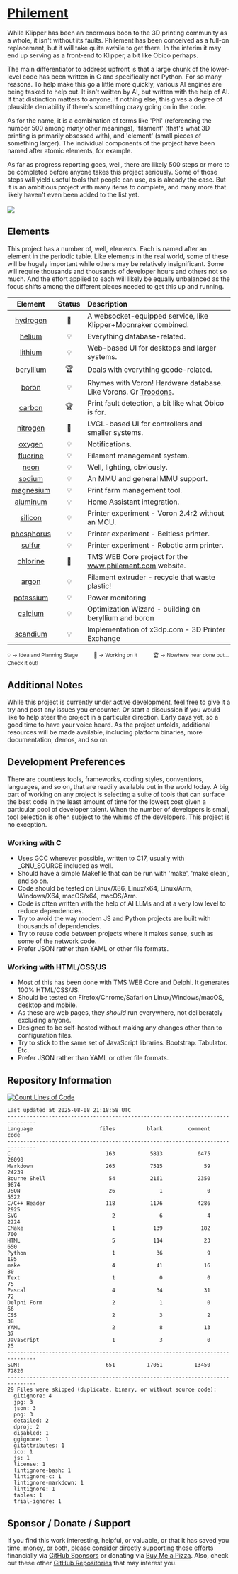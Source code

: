 # [Philement](https://www.philement.com)
While Klipper has been an enormous boon to the 3D printing community as a whole, it isn't without its faults. Philement has been conceived as a full-on replacement, but it will take quite awhile to get there. In the interim it may end up serving as a front-end to Klipper, a bit like Obico perhaps. 

The main differentiator to address upfront is that a large chunk of the lower-level code has been written in C and specifically not Python. For so many reasons. To help make this go a little more quickly, various AI engines are being tasked to help out. It isn't written by AI, but written with the help of AI. If that distinction matters to anyone. If nothing else, this gives a degree of plausible deniability if there's something crazy going on in the code.

As for the name, it is a combination of terms like 'Phi' (referencing the number 500 among *many* other meanings), 'filament' (that's what 3D printing is primarily obsessed with), and 'element' (small pieces of something larger). The individual components of the project have been named after atomic elements, for example.

As far as progress reporting goes, well, there are likely 500 steps or more to be completed before anyone takes this project seriously. Some of those steps will yield useful tools that people can use, as is already the case. But it is an ambitious project with many items to complete, and many more that likely haven't even been added to the list yet.
<br/><br/><img src="https://progressbar-guibranco.vercel.app/16/?scale=500&title=%20Completed%20&width=415&suffix=%20%2F%20500%20Steps">

## Elements
This project has a number of, well, elements. Each is named after an element in the periodic table. Like elements in the real world, some of these will be hugely important while others may be relatively insignificant. Some will require thousands and thousands of developer hours and others not so much. And the effort applied to each will likely be equally unbalanced as the focus shifts among the different pieces needed to get this up and running.

| Element | Status | Description |
|:-------:|:------:|:------------|
| [hydrogen](https://github.com/500Foods/Philement/tree/main/elements/001-hydrogen/README.md) | 🔨 | A websocket-equipped service, like Klipper+Moonraker combined. <tr></tr> |
| [helium](https://github.com/500Foods/Philement/tree/main/elements/002-helium/README.md) | 💡 | Everything database-related. <tr></tr> |
| [lithium](https://github.com/500Foods/Philement/tree/main/elements/003-lithium/README.md) | 💡 | Web-based UI for desktops and larger systems.  <tr></tr> |
| [beryllium](https://github.com/500Foods/Philement/tree/main/elements/004-beryllium/README.md) | 🏆 | Deals with everything gcode-related. <tr></tr> |
| [boron](https://github.com/500Foods/Philement/tree/main/elements/005-boron/README.md) | 💡 | Rhymes with Voron! Hardware database. Like Vorons. Or [Troodons](https://github.com/500Foods/WelcomeToTroodon). <tr></tr> |
| [carbon](https://github.com/500Foods/Philement/tree/main/elements/006-carbon/README.md) | 🏆 | Print fault detection, a bit like what Obico is for. <tr></tr> |
| [nitrogen](https://github.com/500Foods/Philement/tree/main/elements/007-nitrogen/README.md) | 🔨 | LVGL-based UI for controllers and smaller systems. <tr></tr> |
| [oxygen](https://github.com/500Foods/Philement/tree/main/elements/008-oxygen/README.md) | 💡 | Notifications. <tr></tr> |
| [fluorine](https://github.com/500Foods/Philement/tree/main/elements/009-fluorine/README.md) | 💡 | Filament management system. <tr></tr> |
| [neon](https://github.com/500Foods/Philement/tree/main/elements/010-neon/README.md) | 💡 | Well, lighting, obviously. <tr></tr> |
| [sodium](https://github.com/500Foods/Philement/tree/main/elements/011-sodium/README.md) | 💡 | An MMU and general MMU support. <tr></tr> |
| [magnesium](https://github.com/500Foods/Philement/tree/main/elements/012-magnesium/README.md) | 💡 | Print farm management tool. <tr></tr> || 
| [aluminum](https://github.com/500Foods/Philement/tree/main/elements/013-aluminum/README.md) | 💡 | Home Assistant integration. <tr></tr> || 
| [silicon](https://github.com/500Foods/Philement/tree/main/elements/014-silicon/README.md) | 💡 | Printer experiment - Voron 2.4r2 without an MCU. <tr></tr> || 
| [phosphorus](https://github.com/500Foods/Philement/tree/main/elements/015-phosphorus/README.md) | 💡 | Printer experiment - Beltless printer. <tr></tr> || 
| [sulfur](https://github.com/500Foods/Philement/tree/main/elements/016-sulfur/README.md) | 💡 | Printer experiment - Robotic arm printer. <tr></tr> || 
| [chlorine](https://github.com/500Foods/Philement/tree/main/elements/017-chlorine/README.md) | 🔨 | TMS WEB Core project for the www.philement.com website. <tr></tr> || 
| [argon](https://github.com/500Foods/Philement/tree/main/elements/018-argon/README.md) | 💡 | Filament extruder - recycle that waste plastic! <tr></tr> || 
| [potassium](https://github.com/500Foods/Philement/tree/main/elements/019-potassium/README.md) | 💡 | Power monitoring <tr></tr> || 
| [calcium](https://github.com/500Foods/Philement/tree/main/elements/020-calcium/README.md) | 💡 | Optimization Wizard - building on beryllium and boron <tr></tr> || 
| [scandium](https://github.com/500Foods/Philement/tree/main/elements/021-scandium/README.md) | 💡 | Implementation of x3dp.com - 3D Printer Exchange <tr></tr> || 

<sup>💡 → Idea and Planning Stage &nbsp;&nbsp;&nbsp;&nbsp;&nbsp;&nbsp;&nbsp;&nbsp;&nbsp; 🔨 → Working on it &nbsp;&nbsp;&nbsp;&nbsp;&nbsp;&nbsp;&nbsp;&nbsp;&nbsp; 🏆 → Nowhere near done but... Check it out!</sup>

## Additional Notes
While this project is currently under active development, feel free to give it a try and post any issues you encounter.  Or start a discussion if you would like to help steer the project in a particular direction.  Early days yet, so a good time to have your voice heard.  As the project unfolds, additional resources will be made available, including platform binaries, more documentation, demos, and so on.

## Development Preferences
There are countless tools, frameworks, coding styles, conventions, languages, and so on, that are readily available out in the world today. A big part of working on any project is selecting a suite of tools that can surface the best code in the least amount of time for the lowest cost given a particular pool of developer talent. When the number of developers is small, tool selection is often subject to the whims of the developers. This project is no exception.

### Working with C
- Uses GCC wherever possible, written to C17, usually with _GNU_SOURCE included as well.
- Should have a simple Makefile that can be run with 'make', 'make clean', and so on.
- Code should be tested on Linux/X86, Linux/x64, Linux/Arm, Windows/X64, macOS/x64, macOS/Arm.
- Code is often written with the help of AI LLMs and at a very low level to reduce dependencies.
- Try to avoid the way modern JS and Python projects are built with thousands of dependencies.
- Try to reuse code between projects where it makes sense, such as some of the network code.
- Prefer JSON rather than YAML or other file formats.

### Working with HTML/CSS/JS
- Most of this has been done with TMS WEB Core and Delphi. It generates 100% HTML/CSS/JS.
- Should be tested on Firefox/Chrome/Safari on Linux/Windows/macOS, desktop and mobile.
- As these are web pages, they *should* run everywhere, not deliberately excluding anyone.
- Designed to be self-hosted without making any changes other than to configuration files.
- Try to stick to the same set of JavaScript libraries. Bootstrap. Tabulator. Etc.
- Prefer JSON rather than YAML or other file formats.

## Repository Information 
[![Count Lines of Code](https://github.com/500Foods/Philement/actions/workflows/main.yml/badge.svg)](https://github.com/500Foods/Philement/actions/workflows/main.yml)
<!--CLOC-START -->
```cloc
Last updated at 2025-08-08 21:18:58 UTC
-------------------------------------------------------------------------------
Language                     files          blank        comment           code
-------------------------------------------------------------------------------
C                              163           5813           6475          26098
Markdown                       265           7515             59          24239
Bourne Shell                    54           2161           2350           9874
JSON                            26              1              0           5522
C/C++ Header                   118           1176           4286           2925
SVG                              2              6              4           2224
CMake                            1            139            182            700
HTML                             5            114             23            650
Python                           1             36              9            195
make                             4             41             16             80
Text                             1              0              0             75
Pascal                           4             34             31             72
Delphi Form                      2              1              0             66
CSS                              2              3              2             38
YAML                             2              8             13             37
JavaScript                       1              3              0             25
-------------------------------------------------------------------------------
SUM:                           651          17051          13450          72820
-------------------------------------------------------------------------------
29 Files were skipped (duplicate, binary, or without source code):
  gitignore: 4
  jpg: 3
  json: 3
  png: 3
  detailed: 2
  dproj: 2
  disabled: 1
  ggignore: 1
  gitattributes: 1
  ico: 1
  js: 1
  license: 1
  lintignore-bash: 1
  lintignore-c: 1
  lintignore-markdown: 1
  lintignore: 1
  tables: 1
  trial-ignore: 1
```
<!--CLOC-END-->

## Sponsor / Donate / Support
If you find this work interesting, helpful, or valuable, or that it has saved you time, money, or both, please consider directly supporting these efforts financially via [GitHub Sponsors](https://github.com/sponsors/500Foods) or donating via [Buy Me a Pizza](https://www.buymeacoffee.com/andrewsimard500). Also, check out these other [GitHub Repositories](https://github.com/500Foods?tab=repositories&q=&sort=stargazers) that may interest you.
